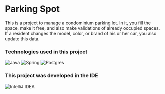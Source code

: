 # Parking Spot

This is a project to manage a condominium parking lot. In it, you fill the space, make it free, and also make validations of already occupied spaces. If a resident changes the model, color, or brand of his or her car, you also update this data.

### Technologies used in this project

![Java](https://img.shields.io/badge/java-%23ED8B00.svg?style=for-the-badge&logo=openjdk&logoColor=white) 
![Spring](https://img.shields.io/badge/spring-%236DB33F.svg?style=for-the-badge&logo=spring&logoColor=white)
![Postgres](https://img.shields.io/badge/postgres-%23316192.svg?style=for-the-badge&logo=postgresql&logoColor=white)

### This project was developed in the IDE 
![IntelliJ IDEA](https://img.shields.io/badge/IntelliJIDEA-000000.svg?style=for-the-badge&logo=intellij-idea&logoColor=white)

